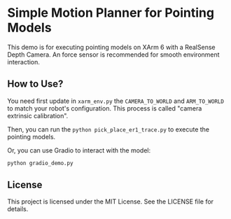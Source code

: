 # Simple Motion Planner for Pointing Models

This demo is for executing pointing models on XArm 6 with a RealSense Depth Camera. An force sensor is recommended for smooth environment interaction.

## How to Use?

You need first update in `xarm_env.py` the `CAMERA_TO_WORLD` and `ARM_TO_WORLD` to match your robot's configuration. This process is called "camera extrinsic calibration".

Then, you can run the `python pick_place_er1_trace.py` to execute the pointing models.

Or, you can use Gradio to interact with the model:

```bash
python gradio_demo.py
```

## License

This project is licensed under the MIT License. See the LICENSE file for details.